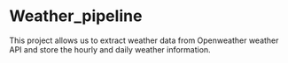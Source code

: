 # Weather_pipeline

This project allows us to extract weather data from Openweather weather API and store the hourly and daily weather information.
